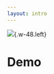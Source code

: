 ```yaml
---
layout: intro
---
```



![](https://microsoft.github.io/genaiscript/images/favicon.svg){.w-48.left}

# Demo
